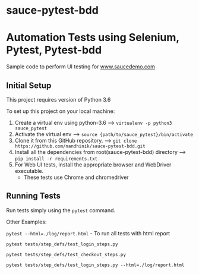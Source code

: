 # sauce-pytest-bdd

# Automation Tests using Selenium, Pytest, Pytest-bdd

Sample code to perform UI testing for www.saucedemo.com

## Initial Setup

This project requires version of Python 3.6

To set up this project on your local machine:

1. Create a virtual env using python-3.6 --> `virtualenv -p python3 sauce_pytest`
2. Activate the virtual env --> `source {path/to/sauce_pytest}/bin/activate`
3. Clone it from this GitHub repository. --> `git clone https://github.com/nandhinik/sauce-pytest-bdd.git`
4. Install all the dependencies from root(sauce-pytest-bdd) directory --> `pip install -r requirements.txt`
5. For Web UI tests, install the appropriate browser and WebDriver executable.
   * These tests use Chrome and chromedriver

## Running Tests
Run tests simply using the `pytest` command.

Other Examples:

`pytest --html=./log/report.html` - To run all tests with html report

`pytest tests/step_defs/test_login_steps.py`

`pytest tests/step_defs/test_checkout_steps.py`

`pytest tests/step_defs/test_login_steps.py --html=./log/report.html`
